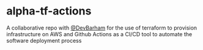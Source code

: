 # alpha-tf-actions

A collaborative repo with [@DevBarham](https://github.com/DevBarham) for the use of terraform to provision infrastructure on AWS and Github Actions as a CI/CD tool to automate the software deployment process
